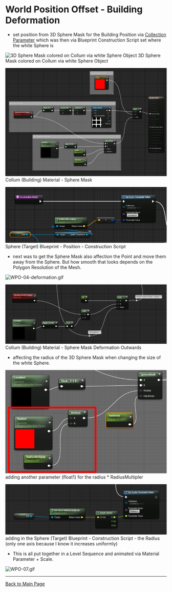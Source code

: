 # World Position Offset - Building Deformation

- set position from 3D Sphere Mask for the Building Position via [Collection Parameter](https://www.unrealengine.com/en-US/blog/material-parameter-collections) which was then via Blueprint Construction Script set where the white Sphere is

![3D Sphere Mask colored on Collum via white Sphere Object](Source/WPO/WPO-01-sphere-mask.gif)
3D Sphere Mask colored on Collum via white Sphere Object

![Collum (Building) Material - Sphere Mask](Source/WPO/WPO-02-SphereMask.png)
Collum (Building) Material - Sphere Mask

![Sphere (Target) Blueprint - Position - Construction Script](Source/WPO/WPO-03.png)
Sphere (Target) Blueprint - Position - Construction Script

- next was to get the Sphere Mask also affection the Point and move them away from the Sphere. But how smooth that looks depends on the Polygon Resolution of the Mesh.

![WPO-04-deformation.gif](Source/WPO/WPO-04-deformation.gif)

![Collum (Building) Material - Sphere Mask Deformation Outwards](Source/WPO/WPO-05.png)
Collum (Building) Material - Sphere Mask Deformation Outwards

- affecting the radius of the 3D Sphere Mask when changing the size of the white Sphere.

![adding another parameter (float1) for the radius * RadiusMultipler](Source/WPO/WPO-06.png)
adding another parameter (float1) for the radius * RadiusMultipler

![adding in the Sphere (Target) Blueprint - Construction Script - the Radius (only one axis because I know it increases uniformly)](Source/WPO/WPO-07.png)
adding in the Sphere (Target) Blueprint - Construction Script - the Radius (only one axis because I know it increases uniformly)

- This is all put together in a Level Sequence and animated via Material Parameter + Scale.

![WPO-07.gif](WPO-07.gif)

---

[Back to Main Page](https://github.com/arfx/webpage/AkiraBomb/edit/main/AkiraBomb.md)